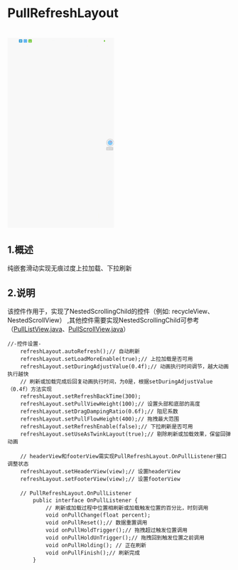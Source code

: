 # PullRefreshLayout
#
![演示gif](demo_gif.gif)

## 1.概述
纯嵌套滑动实现无痕过度上拉加载、下拉刷新

## 2.说明  
该控件作用于，实现了NestedScrollingChild的控件（例如: recycleView、NestedScrollView）
,其他控件需要实现NestedScrollingChild可参考（[PullListView.java](https://github.com/genius158/RefreshLayout/blob/master/pullrefreshlayout/src/main/java/com/yan/pullrefreshlayout/view/PullListView.java)、[PullScrollView.java](https://github.com/genius158/RefreshLayout/blob/master/pullrefreshlayout/src/main/java/com/yan/pullrefreshlayout/view/PullScrollView.java)）

```
//-控件设置-
    refreshLayout.autoRefresh();// 自动刷新
    refreshLayout.setLoadMoreEnable(true);// 上拉加载是否可用
    refreshLayout.setDuringAdjustValue(0.4f);// 动画执行时间调节，越大动画执行越快
    // 刷新或加载完成后回复动画执行时间，为0是，根据setDuringAdjustValue（0.4f）方法实现
    refreshLayout.setRefreshBackTime(300);
    refreshLayout.setPullViewHeight(100);// 设置头部和底部的高度
    refreshLayout.setDragDampingRatio(0.6f);// 阻尼系数
    refreshLayout.setPullFlowHeight(400);// 拖拽最大范围
    refreshLayout.setRefreshEnable(false);// 下拉刷新是否可用
    refreshLayout.setUseAsTwinkLayout(true);// 剔除刷新或加载效果，保留回弹动画
    
    // headerView和footerView需实现PullRefreshLayout.OnPullListener接口调整状态
    refreshLayout.setHeaderView(view);// 设置headerView
    refreshLayout.setFooterView(view);// 设置footerView
    
    // PullRefreshLayout.OnPullListener
        public interface OnPullListener {
            // 刷新或加载过程中位置相刷新或加载触发位置的百分比，时刻调用
            void onPullChange(float percent);
            void onPullReset();// 数据重置调用
            void onPullHoldTrigger();// 拖拽超过触发位置调用
            void onPullHoldUnTrigger();// 拖拽回到触发位置之前调用
            void onPullHolding(); // 正在刷新
            void onPullFinish();// 刷新完成
        }
```
